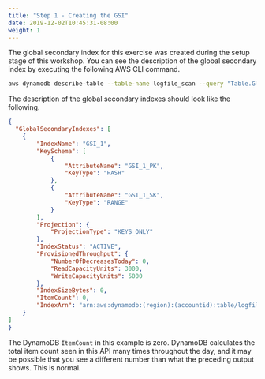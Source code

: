 ```yaml
---
title: "Step 1 - Creating the GSI"
date: 2019-12-02T10:45:31-08:00
weight: 1
---
```



The global secondary index for this exercise was created during the setup stage of this workshop. You can see the description of the global secondary index by executing the following AWS CLI command.
```bash
aws dynamodb describe-table --table-name logfile_scan --query "Table.GlobalSecondaryIndexes"
```
The description of the global secondary indexes should look like the following.
```json
{
  "GlobalSecondaryIndexes": [
    {
        "IndexName": "GSI_1",
        "KeySchema": [
            {
                "AttributeName": "GSI_1_PK",
                "KeyType": "HASH"
            },
            {
                "AttributeName": "GSI_1_SK",
                "KeyType": "RANGE"
            }
        ],
        "Projection": {
            "ProjectionType": "KEYS_ONLY"
        },
        "IndexStatus": "ACTIVE",
        "ProvisionedThroughput": {
            "NumberOfDecreasesToday": 0,
            "ReadCapacityUnits": 3000,
            "WriteCapacityUnits": 5000
        },
        "IndexSizeBytes": 0,
        "ItemCount": 0,
        "IndexArn": "arn:aws:dynamodb:(region):(accountid):table/logfile_scan/index/GSI_1"
    }
]
}
```

The DynamoDB `ItemCount` in this example is zero. DynamoDB calculates the total item count seen in this API many times throughout the day, and it may be possible that you see a different number than what the preceding output shows. This is normal.

